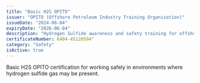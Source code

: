 ```yaml
---
title: "Basic H2S OPITO"
issuer: "OPITO (Offshore Petroleum Industry Training Organisation)"
issueDate: "2024-06-04"
expiryDate: "2026-06-04"
description: "Hydrogen Sulfide awareness and safety training for offshore operations"
certificateNumber: 6404-45120594"
category: "Safety"
isActive: true
---
```


Basic H2S OPITO certification for working safely in environments where hydrogen sulfide gas may be present.